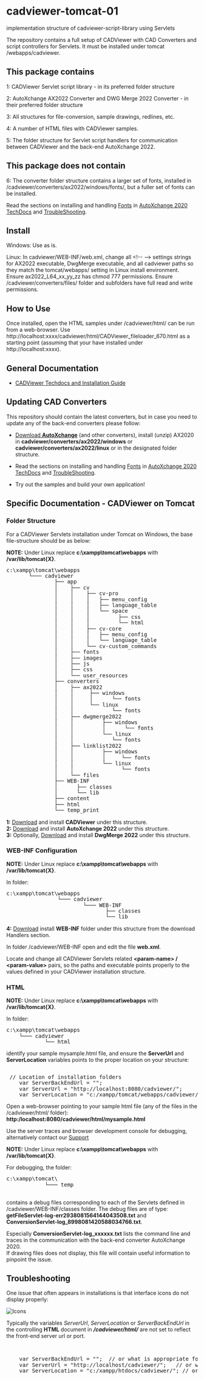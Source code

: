 # cadviewer-tomcat-01
implementation  structure of cadviewer-script-library using Servlets

The repository contains a full setup of CADViewer with CAD Converters and script controllers for Servlets.  It must be installed under tomcat /webapps/cadviewer. 

## This package contains

1: CADViewer Servlet script library  - in its preferred folder structure

2: AutoXchange AX2022 Converter and DWG Merge 2022 Converter - in their preferred folder structure

3: All structures for file-conversion, sample drawings, redlines, etc. 

4: A number of HTML files with CADViewer samples.

5: The folder structure for Servlet script handlers for communication between CADViewer and the back-end AutoXchange 2022.


## This package does not contain

6: The converter folder structure contains a larger set of fonts, installed in /cadviewer/converters/ax2022/windows/fonts/, but a fuller set of fonts can be installed. 

Read the sections on installing and handling [Fonts](https://tailormade.com/ax2020techdocs/installation/fonts/) in [AutoXchange 2020 TechDocs](https://tailormade.com/ax2020techdocs/) and [TroubleShooting](https://tailormade.com/ax2020techdocs/troubleshooting/).


## Install

Windows:  Use as is.

Linux:  In cadviewer/WEB-INF/web.xml, change all \<!-- --> settings strings for AX2022 executable, DwgMerge executable, and all cadviewer paths so they match the tomcat/webapps/ setting in Linux install environment.  Ensure ax2022_L64_xx_yy_zz has chmod 777 permissions.  Ensure /cadviewer/converters/files/ folder and subfolders have full read and write permissions. 




## How to Use

Once installed, open the HTML samples under /cadviewer/html/ can be run from a web-browser. Use http://localhost:xxxx/cadviewer/html/CADViewer_fileloader_670.html as a starting point (assuming that your have installed under http://localhost:xxxx).






## General Documentation 

-   [CADViewer Techdocs and Installation Guide](https://cadviewer.com/cadviewertechdocs/download)



## Updating CAD Converters

This repository should contain the latest converters, but in case you need to update any of the back-end converters please follow: 

* [Download **AutoXchange**](/download/) (and other converters), install (unzip) AX2020 in **cadviewer/converters/ax2022/windows** or **cadviewer/converters/ax2022/linux** or in the designated folder structure.

* Read the sections on installing and handling [Fonts](https://tailormade.com/ax2020techdocs/installation/fonts/) in [AutoXchange 2020 TechDocs](https://tailormade.com/ax2020techdocs/) and [TroubleShooting](https://tailormade.com/ax2020techdocs/troubleshooting/).

* Try out the samples and build your own application!
 
 

## Specific Documentation - CADViewer on Tomcat

### Folder Structure
For a CADViewer Servlets installation under Tomcat on Windows, the base file-structure should be as below: 

**NOTE:** Under Linux replace **c:\xampp\tomcat\webapps** with **/var/lib/tomcat{X}**.

<pre style="line-height: 110%">
c:\xampp\tomcat\webapps
       └─── cadviewer
               ├── app
               │    ├── cv
               │    │    ├── cv-pro 
               │    │    │   ├── menu_config
               │    │    │   ├── language_table
               │    │    │   └── space
               │    │    │         ├── css 
               │    │    │         └── html
               │    │    ├── cv-core
               │    │    │   ├── menu_config
               │    │    │   └── language_table
               │    │    └── cv-custom_commands
               │    ├── fonts
               │    ├── images
               │    ├── js
               │    ├── css
               │    └── user_resources	
               ├── converters
               │    ├── ax2022
               │    │     ├── windows 
               │    │     │      └── fonts
               │    │     └── linux
               │    │            └── fonts
               │    ├── dwgmerge2022
               │    │         ├── windows 
               │    │         │      └── fonts
               │    │         └── linux
               │    │            └── fonts
               │    ├── linklist2022
               │    │         ├── windows 
               │    │         │     └── fonts
               │    │         └── linux
               │    │               └── fonts
               │    └── files
               ├── WEB-INF
               │      ├── classes
               │      └── lib
               ├── content
               ├── html
               └── temp_print
</pre>

**1:** [Download](https://cadviewer.com/download/) and install **CADViewer** under this structure.  <br>
**2:** [Download](https://cadviewer.com/download/) and install **AutoXchange 2022** under this structure. <br>
**3:** Optionally, [Download](https://cadviewer.com/download/) and install **DwgMerge 2022** under this structure.


### WEB-INF Configuration

**NOTE:** Under Linux replace **c:\xampp\tomcat\webapps** with **/var/lib/tomcat{X}**.


In folder:

<pre style="line-height: 110%">
c:\xampp\tomcat\webapps
	            └─── cadviewer
                        └─── WEB-INF
                               ├── classes
                               └── lib
</pre>


**4:** [Download](https://cadviewer.com/download/) install **WEB-INF** folder under this structure from the download Handlers section. 


In folder /cadviewer/WEB-INF open and edit the file **web.xml**.

Locate and change all CADViewer Servlets related  **&lt;param-name&gt; / &lt;param-value&gt;** pairs, so the paths and executable points properly to the values defined in your CADViewer installation structure. 
 
  

### HTML 

**NOTE:** Under Linux replace **c:\xampp\tomcat\webapps** with **/var/lib/tomcat{X}**.

In folder:

<pre style="line-height: 110%">
c:\xampp\tomcat\webapps
    └─── cadviewer
            └── html
</pre>


identify your sample mysample.html file, and ensure the **ServerUrl** and **ServerLocation** variables points to the proper location on your structure:

<pre style="line-height: 110%">

 // Location of installation folders
    var ServerBackEndUrl = "";
    var ServerUrl = "http://localhost:8080/cadviewer/";
    var ServerLocation = "c:/xampp/tomcat/webapps/cadviewer/";
</pre>




Open a web-browser pointing to your sample html file (any of the files in the /cadviewer/html/ folder): **http:/localhost:8080/cadviewer/html/mysample.html**

Use the server traces and browser development console for debugging, alternatively contact our [Support](https://cadviewer.com/cadviewertechdocs/support/)  

**NOTE:** Under Linux replace **c:\xampp\tomcat\webapps** with **/var/lib/tomcat{X}**.

For debugging, the folder:
<pre style="line-height: 110%">
c:\xampp\tomcat\
            └─── temp
		</pre>
contains a debug files corresponding to each of the Servlets defined in /cadviewer/WEB-INF/classes folder. The debug files are of type:  **getFileServlet-log-err2938081564144043508.txt** and **ConversionServlet-log_8998081420588034766.txt**.

Especially **ConversionServlet-log_xxxxxx.txt** lists the command line and traces in the communication with the back-end converter AutoXchange 2020. <br>
If drawing files does not display, this file will contain useful information to pinpoint the issue.


## Troubleshooting

One issue that often appears in installations is that interface icons do not display properly:

![Icons](https://cadviewer.com/cadviewertechdocs/images/missing_icons.png "Icons missing")

Typically the variables *ServerUrl*, *ServerLocation* or *ServerBackEndUrl* in the controlling **HTML**  document in ***/cadviewer/html/*** are not set to reflect the front-end server url or port.

<pre style="line-height: 110%">


    var ServerBackEndUrl = "";  // or what is appropriate for my server; used for NodeJS server only
    var ServerUrl = "http://localhost/cadviewer/";   // or what is appropriate for my server
    var ServerLocation = "c:/xampp/htdocs/cadviewer/"; // or what is appropriate for my server
</pre>
